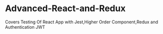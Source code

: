 # Advanced-React-and-Redux
Covers Testing Of React App with Jest,Higher Order Component,Redux and Authentication JWT
